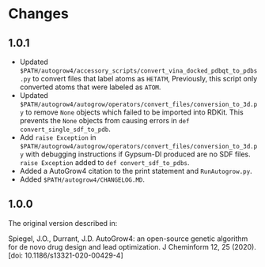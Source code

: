 Changes
=======

1.0.1
-----

* Updated `$PATH/autogrow4/accessory_scripts/convert_vina_docked_pdbqt_to_pdbs.py`
  to convert files that label atoms as `HETATM`, Previously, this script only converted
  atoms that were labeled as `ATOM`.
* Updated `$PATH/autogrow4/autogrow/operators/convert_files/conversion_to_3d.py`
  to remove `None` objects which failed to be imported into RDKit. This prevents
  the `None` objects from causing errors in `def convert_single_sdf_to_pdb`.
* Add `raise Exception` in `$PATH/autogrow4/autogrow/operators/convert_files/conversion_to_3d.py`
  with debugging instructions if Gypsum-Dl produced are no SDF files. `raise Exception`
  added to `def convert_sdf_to_pdbs`.
* Added a AutoGrow4 citation to the print statement and `RunAutogrow.py`.
* Added `$PATH/autogrow4/CHANGELOG.MD`.

1.0.0
-----

The original version described in:

Spiegel, J.O., Durrant, J.D. AutoGrow4: an open-source genetic algorithm
for de novo drug design and lead optimization. J Cheminform 12, 25 (2020).
[doi: 10.1186/s13321-020-00429-4]
